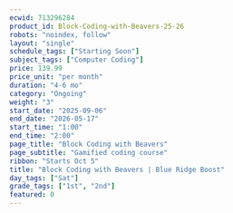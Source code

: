 ```yaml
---
ecwid: 713296284
product_id: Block-Coding-with-Beavers-25-26
robots: "noindex, follow"
layout: "single"
schedule_tags: ["Starting Soon"]
subject_tags: ["Computer Coding"]
price: 139.99
price_unit: "per month"
duration: "4-6 mo"
category: "Ongoing"
weight: "3"
start_date: "2025-09-06"
end_date: "2026-05-17"
start_time: "1:00"
end_time: "2:00"
page_title: "Block Coding with Beavers"
page_subtitle: "Gamified coding course"
ribbon: "Starts Oct 5"
title: "Block Coding with Beavers | Blue Ridge Boost"
day_tags: ["Sat"]
grade_tags: ["1st", "2nd"]
featured: 0
---
```

